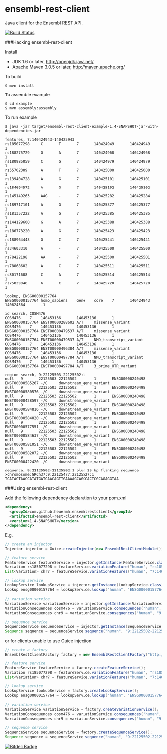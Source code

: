 ensembl-rest-client
===================

Java client for the Ensembl REST API.

[![Build Status](https://travis-ci.org/heuermh/ensembl-rest-client.png)](https://travis-ci.org/heuermh/ensembl-rest-client)


###Hacking ensembl-rest-client

Install

 * JDK 1.6 or later, http://openjdk.java.net/
 * Apache Maven 3.0.5 or later, http://maven.apache.org/


To build

    $ mvn install


To assemble example

    $ cd example
    $ mvn assembly:assembly


To run example

    $ java -jar target/ensembl-rest-client-example-1.4-SNAPSHOT-jar-with-dependencies.jar
    
    features, 7:140424943-140425943
    rs185077298     C       T       7       140424949       140424949       1
    rs188275729     G       A       7       140424968       140424968       1
    rs180985059     C       G       7       140424979       140424979       1
    rs55702309      A       T       7       140425000       140425000       1
    rs139404728     A       G       7       140425101       140425101       1
    rs184694572     A       G       7       140425102       140425102       1
    rs145149263     AAG     -       7       140425282       140425284       1
    rs189717101     A       G       7       140425377       140425377       1
    rs181357222     A       G       7       140425385       140425385       1
    rs144129600     G       A       7       140425388       140425388       1
    rs186773220     A       G       7       140425423       140425423       1
    rs188964443     G       C       7       140425441       140425441       1
    rs34603310      A       -       7       140425500       140425500       1
    rs78422198      AA      -       7       140425500       140425501       1
    rs78068602      A       C       7       140425511       140425511       1
    rs80171608      C       A       7       140425514       140425514       1
    rs75839948      G       C       7       140425720       140425720       1
    
    lookup, ENSG00000157764
    ENSG00000157764 homo_sapiens    Gene    core    7       140424943       140624564       -1
    
    id search, COSM476
    COSM476    7    140453136       140453136       1       ENSG00000157764 ENST00000288602 A/T     missense_variant
    COSM476    7    140453136       140453136       1       ENSG00000157764 ENST00000479537 A/T     missense_variant
    COSM476    7    140453136       140453136       1       ENSG00000157764 ENST00000479537 A/T     NMD_transcript_variant
    COSM476    7    140453136       140453136       1       ENSG00000157764 ENST00000496384 A/T     missense_variant
    COSM476    7    140453136       140453136       1       ENSG00000157764 ENST00000497784 A/T     NMD_transcript_variant
    COSM476    7    140453136       140453136       1       ENSG00000157764 ENST00000497784 A/T     3_prime_UTR_variant
    
    region search, 9:22125503-22125502:1
    null   9       22125503 22125502        1       ENSG00000240498 ENST00000585267 -/C     downstream_gene_variant
    null   9       22125503 22125502        1       ENSG00000240498 ENST00000580576 -/C     downstream_gene_variant
    null   9       22125503 22125502        1       ENSG00000240498 ENST00000428597 -/C     downstream_gene_variant
    null   9       22125503 22125502        1       ENSG00000240498 ENST00000584816 -/C     downstream_gene_variant
    null   9       22125503 22125502        1       ENSG00000240498 ENST00000584020 -/C     downstream_gene_variant
    null   9       22125503 22125502        1       ENSG00000240498 ENST00000577551 -/C     downstream_gene_variant
    null   9       22125503 22125502        1       ENSG00000240498 ENST00000584637 -/C     downstream_gene_variant
    null   9       22125503 22125502        1       ENSG00000240498 ENST00000581051 -/C     downstream_gene_variant
    null   9       22125503 22125502        1       ENSG00000240498 ENST00000582072 -/C     downstream_gene_variant
    null   9       22125503 22125502        1       ENSG00000240498 ENST00000422420 -/C     downstream_gene_variant
    
    sequence, 9:22125502-22125502:1 plus 25 bp flanking sequence
    >chromosome:GRCh37:9:22125477:22125527:1
    TCATACTAACCATATGATCAACAGTTGAAAAGCAGCCACTCGCAGAGGTAA


###Using ensembl-rest-client

Add the following dependency declaration to your pom.xml

```xml
<dependency>
  <groupId>com.github.heuermh.ensemblrestclient</groupId>
  <artifactId>ensembl-rest-client</artifactId>
  <version>1.4-SNAPSHOT</version>
</dependency>
```


E.g.

```java
// create an injector
Injector injector = Guice.createInjector(new EnsemblRestClientModule());

// feature service
FeatureService featureService = injector.getInstance(FeatureService.class);
Variation rs185077298 = featureService.variationFeature("human", "rs185077298");
List<Variation> chr7 = featureService.variationFeatures("human", "7:140424943-140425943");

// lookup service
LookupService lookupService = injector.getInstance(LookupService.class);
Lookup ensg00000157764 = lookupService.lookup("human", "ENSG00000157764");
    
// variation service
VariationService variationService = injector.getInstance(VariationService.class);
VariationConsequences cosm476 = variationService.consequences("human", "COSM476");
VariationConsequences chr9 = variationService.consequences("human", "9:22125503-22125502:1", "C");

// sequence service
SequenceService sequenceService = injector.getInstance(SequenceService.class);
Sequence sequence = sequenceService.sequence("human", "9:22125502-22125502:1", 25, 25, "soft");
```

or for clients unable to use Guice injection

```java
// create a factory
EnsemblRestClientFactory factory = new EnsemblRestClientFactory("http://beta.rest.ensembl.org/");

// feature service
FeatureService featureService = factory.createFeatureService();
Variation rs185077298 = featureService.variationFeature("human", "rs185077298");
List<Variation> chr7 = featureService.variationFeatures("human", "7:140424943-140425943");

// lookup service
LookupService lookupService = factory.createLookupService();
Lookup ensg00000157764 = lookupService.lookup("human", "ENSG00000157764");
    
// variation service
VariationService variationService = factory.createVariationService();
VariationConsequences cosm476 = variationService.consequences("human", "COSM476");
VariationConsequences chr9 = variationService.consequences("human", "9:22125503-22125502:1", "C");

// sequence service
SequenceService sequenceService = factory.createSequenceService();
Sequence sequence = sequenceService.sequence("human", "9:22125502-22125502:1", 25, 25, "soft");
```

[![Bitdeli Badge](https://d2weczhvl823v0.cloudfront.net/heuermh/ensembl-rest-client/trend.png)](https://bitdeli.com/free "Bitdeli Badge")

